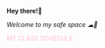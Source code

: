 
**Hey there!👋**

*Welcome to my safe space ☁🍃*


<span style="color:pink">MY CLASS SCHEDULE</span>
